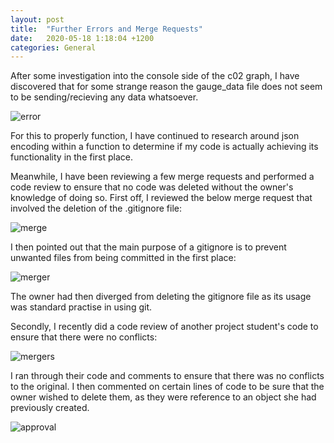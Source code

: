 ```yaml
---
layout: post
title:  "Further Errors and Merge Requests"
date:   2020-05-18 1:18:04 +1200
categories: General
---
```


After some investigation into the console side of the c02 graph, I have discovered that for some strange
reason the gauge_data file does not seem to be sending/recieving any data whatsoever. 

   <img src= "{{site.baseurl}}/assets/Images/nullError.PNG" alt = "error">

For this to properly function, I have continued to research around json encoding within a function to
determine if my code is actually achieving its functionality in the first place.

Meanwhile, I have been reviewing a few merge requests and performed a code review to ensure that no code was deleted
without the owner's knowledge of doing so. First off, I reviewed the below merge request that involved the deletion of the 
.gitignore file: 

<img src= "{{site.baseurl}}/assets/Images/merge.PNG" alt = "merge">

I then pointed out that the main purpose of a gitignore is to prevent unwanted files from being committed in the first place:

<img src= "{{site.baseurl}}/assets/Images/mergeComment.PNG" alt = "merger">

The owner had then diverged from deleting the gitignore file as its usage was standard practise in using git.

Secondly, I recently did a code review of another project student's code to ensure that there were no conflicts:

<img src= "{{site.baseurl}}/assets/Images/merger.PNG" alt = "mergers">

I ran through their code and comments to ensure that there was no conflicts to the original. I then commented on certain lines of
code to be sure that the owner wished to delete them, as they were reference to an object she had previously created.

<img src= "{{site.baseurl}}/assets/Images/approved.PNG" alt = "approval">

